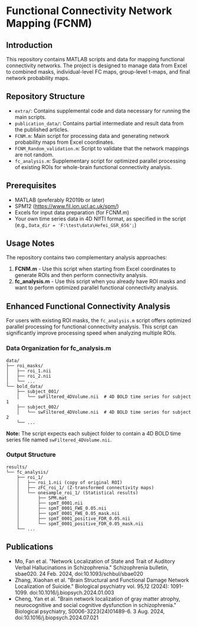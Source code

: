 # Functional Connectivity Network Mapping (FCNM)

## Introduction
This repository contains MATLAB scripts and data for mapping functional connectivity networks. The project is designed to manage data from Excel to combined masks, individual-level FC maps, group-level t-maps, and final network probability maps.

## Repository Structure
* `extra/`: Contains supplemental code and data necessary for running the main scripts.
* `publication_data/`: Contains partial intermediate and result data from the published articles.
* `FCNM.m`: Main script for processing data and generating network probability maps from Excel coordinates.
* `FCNM_Random_validation.m`: Script to validate that the network mappings are not random.
* `fc_analysis.m`: Supplementary script for optimized parallel processing of existing ROIs for whole-brain functional connectivity analysis.

## Prerequisites
* MATLAB (preferably R2019b or later)
* SPM12 (https://www.fil.ion.ucl.ac.uk/spm/)
* Excels for input data preparation (for FCNM.m)
* Your own time series data in 4D NIfTI format, as specified in the script (e.g., `Data_dir = 'F:\test\data\Hefei_GSR_656';`)

## Usage Notes
The repository contains two complementary analysis approaches:
1. **FCNM.m** - Use this script when starting from Excel coordinates to generate ROIs and then perform connectivity analysis.
2. **fc_analysis.m** - Use this script when you already have ROI masks and want to perform optimized parallel functional connectivity analysis.

## Enhanced Functional Connectivity Analysis

For users with existing ROI masks, the `fc_analysis.m` script offers optimized parallel processing for functional connectivity analysis. This script can significantly improve processing speed when analyzing multiple ROIs.

### Data Organization for fc_analysis.m
```
data/
├── roi_masks/
│   ├── roi_1.nii
│   ├── roi_2.nii
│   └── ...
└── bold_data/
    ├── subject_001/
    │   └── swFiltered_4DVolume.nii  # 4D BOLD time series for subject 1
    ├── subject_002/
    │   └── swFiltered_4DVolume.nii  # 4D BOLD time series for subject 2
    └── ...
```

**Note:** The script expects each subject folder to contain a 4D BOLD time series file named `swFiltered_4DVolume.nii`.

### Output Structure
```
results/
└── fc_analysis/
    ├── roi_1/
    │   ├── roi_1.nii (copy of original ROI)
    │   ├── zFC_roi_1/ (Z-transformed connectivity maps)
    │   └── onesample_roi_1/ (Statistical results)
    │       ├── SPM.mat
    │       ├── spmT_0001.nii
    │       ├── spmT_0001_FWE_0.05.nii
    │       ├── spmT_0001_FWE_0.05_mask.nii
    │       ├── spmT_0001_positive_FDR_0.05.nii
    │       └── spmT_0001_positive_FDR_0.05_mask.nii
    └── ...
```

## Publications
* Mo, Fan et al. "Network Localization of State and Trait of Auditory Verbal Hallucinations in Schizophrenia." Schizophrenia bulletin, sbae020. 24 Feb. 2024, doi:10.1093/schbul/sbae020
* Zhang, Xiaohan et al. "Brain Structural and Functional Damage Network Localization of Suicide." Biological psychiatry vol. 95,12 (2024): 1091-1099. doi:10.1016/j.biopsych.2024.01.003
* Cheng, Yan et al. "Brain network localization of gray matter atrophy, neurocognitive and social cognitive dysfunction in schizophrenia." Biological psychiatry, S0006-3223(24)01489-6. 3 Aug. 2024, doi:10.1016/j.biopsych.2024.07.021
